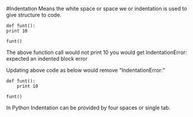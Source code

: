 #Indentation
Means the white space or space we or indentation is used to give structure to code.
```
def funt():
print 10

funt()
```

The above function call would not print 10
you would get IndentationError: expected an indented block error

Updating above code as below would remove "IndentationError:"

```
def funt():
    print 10

funt()
```

In  Python Indentation can be provided by four spaces or single tab.
